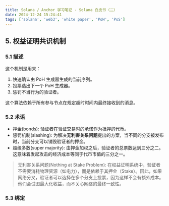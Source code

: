 ```yaml
---
title: Solana / Anchor 学习笔记 - Solana 白皮书（二）
date: 2024-12-24 15:24:41
tags: ['solana', 'web3', 'white paper', 'PoH', 'PoS']
---
```


## 5. 权益证明共识机制

### 5.1 描述

这个机制是用来：

1. 快速确认由 PoH 生成器生成的当前序列。
2. 投票选出下一个 PoH 生成器。
3. 惩罚不当行为的验证者。

这个算法依赖于所有参与节点在规定超时时间内最终接收到的消息。

### 5.2 术语

* 押金(bonds): 验证者在验证交易时的承诺作为抵押的代币。
* 惩罚机制(slashing): 为解决**无利害关系问题**提出的方案，当不同的分支被发布时，当前分支可以销毁验证者的押金。
* 超级多数(super majority): 由押金加权之后，验证者的总票数达到三分之二。这意味着发起攻击的经济成本等同于代币市值的三分之一。

> 无利害关系问题(Nothing at Stake Problem): 在权益证明系统中，验证者不需要消耗物理资源（如电力），而是依赖于其押金（Stake）。因此，如果网络分叉，验证者可以选择在多个分支上投票，因为这样不会有额外成本。他们会试图最大化收益，而不关心网络的最终一致性。

### 5.3 绑定